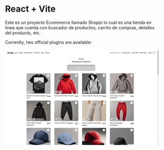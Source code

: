 # React + Vite

Este es un proyecto Ecommerce 
llamado Shoppi lo cual es una tienda en linea que cuenta con buscador de productos, carrito de compras,
detalles del producto, etc.

Currently, two official plugins are available:



![alt text](image.png)